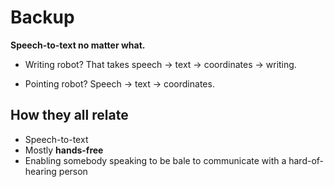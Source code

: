 # Backup

**Speech-to-text no matter what.**

- Writing robot? That takes speech -> text -> coordinates -> writing.

- Pointing robot? Speech -> text -> coordinates.

## How they all relate

- Speech-to-text
- Mostly **hands-free**
- Enabling somebody speaking to be bale to communicate with a hard-of-hearing person
